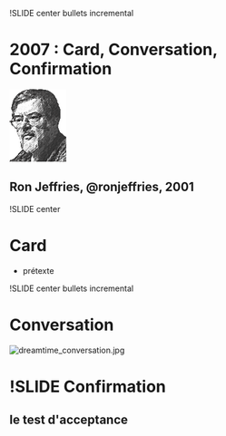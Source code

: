 !SLIDE center bullets incremental

2007 : Card, Conversation, Confirmation
=======================================

![jeffries](jeffries.gif)
## Ron Jeffries, @ronjeffries, 2001

!SLIDE center

Card
====
* prétexte

!SLIDE center bullets incremental

Conversation
============
![dreamtime_conversation.jpg](dreamtime_conversation.jpg)

!SLIDE
Confirmation
============
le test d'acceptance
--------------------


